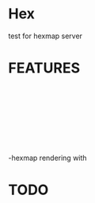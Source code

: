 Hex
===

test for hexmap server

FEATURES
==

-hexmap rendering with <svg> with d3.js
-PRNG noise generation with simplex-noise.js and alea.js

TODO
==
